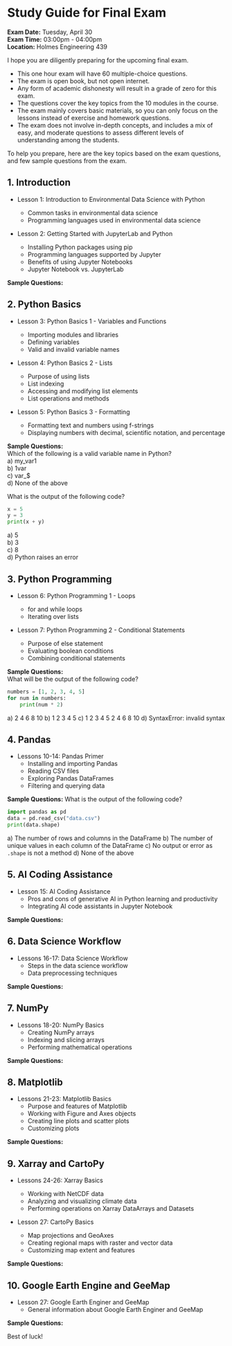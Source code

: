 # Study Guide for Final Exam

**Exam Date:** Tuesday, April 30   
**Exam Time:** 03:00pm - 04:00pm    
**Location:** Holmes Engineering 439    
    
I hope you are diligently preparing for the upcoming final exam. 
- This one hour exam will have 60 multiple-choice questions.
- The exam is open book, but not open internet.
- Any form of academic dishonesty will result in a grade of zero for this exam.
- The questions cover the key topics from the 10 modules in the course.
- The exam mainly covers basic materials, so you can only focus on the lessons instead of exercise and homework questions.
- The exam does not involve in-depth concepts, and includes a mix of easy, and moderate questions to assess different levels of understanding among the students.

To help you prepare, here are the key topics based on the exam questions, and few sample questions from the exam.
    
## 1. Introduction
- Lesson 1: Introduction to Environmental Data Science with Python
  - Common tasks in environmental data science
  - Programming languages used in environmental data science

- Lesson 2: Getting Started with JupyterLab and Python
  - Installing Python packages using pip
  - Programming languages supported by Jupyter
  - Benefits of using Jupyter Notebooks
  - Jupyter Notebook vs. JupyterLab

**Sample Questions:**     


## 2. Python Basics  
- Lesson 3: Python Basics 1 - Variables and Functions
  - Importing modules and libraries
  - Defining variables
  - Valid and invalid variable names

- Lesson 4: Python Basics 2 - Lists
  - Purpose of using lists
  - List indexing
  - Accessing and modifying list elements
  - List operations and methods

- Lesson 5: Python Basics 3 - Formatting
  - Formatting text and numbers using f-strings
  - Displaying numbers with decimal, scientific notation, and percentage

**Sample Questions:**   
Which of the following is a valid variable name in Python?  
   a) my_var1  
   b) 1var   
   c) var_$   
   d) None of the above  
   
What is the output of the following code?
   ```python
   x = 5
   y = 3
   print(x + y)
   ```
   a) 5  
   b) 3  
   c) 8  
   d) Python raises an error   
    
## 3. Python Programming
- Lesson 6: Python Programming 1 - Loops
  - for and while loops
  - Iterating over lists

- Lesson 7: Python Programming 2 - Conditional Statements
  - Purpose of else statement
  - Evaluating boolean conditions
  - Combining conditional statements

**Sample Questions:**   
What will be the output of the following code?
   ```python
   numbers = [1, 2, 3, 4, 5]
   for num in numbers:
       print(num * 2)
   ```
   a) 2 4 6 8 10
   b) 1 2 3 4 5
   c) 1 2 3 4 5 2 4 6 8 10
   d) SyntaxError: invalid syntax

## 4. Pandas
- Lessons 10-14: Pandas Primer
  - Installing and importing Pandas
  - Reading CSV files
  - Exploring Pandas DataFrames
  - Filtering and querying data

**Sample Questions:**
What is the output of the following code?
   ```python
   import pandas as pd
   data = pd.read_csv("data.csv")
   print(data.shape)
   ```
   a) The number of rows and columns in the DataFrame
   b) The number of unique values in each column of the DataFrame
   c) No output or error as `.shape` is not a method
   d) None of the above
   
## 5. AI Coding Assistance
- Lesson 15: AI Coding Assistance
  - Pros and cons of generative AI in Python learning and productivity
  - Integrating AI code assistants in Jupyter Notebook

**Sample Questions:**   

## 6. Data Science Workflow
- Lessons 16-17: Data Science Workflow
  - Steps in the data science workflow
  - Data preprocessing techniques

**Sample Questions:**   

## 7. NumPy
- Lessons 18-20: NumPy Basics
  - Creating NumPy arrays
  - Indexing and slicing arrays
  - Performing mathematical operations

**Sample Questions:**   

## 8. Matplotlib
- Lessons 21-23: Matplotlib Basics
  - Purpose and features of Matplotlib
  - Working with Figure and Axes objects
  - Creating line plots and scatter plots
  - Customizing plots

**Sample Questions:**

## 9. Xarray and CartoPy
- Lessons 24-26: Xarray Basics
  - Working with NetCDF data
  - Analyzing and visualizing climate data
  - Performing operations on Xarray DataArrays and Datasets

- Lesson 27: CartoPy Basics
  - Map projections and GeoAxes
  - Creating regional maps with raster and vector data
  - Customizing map extent and features

**Sample Questions:**   

## 10. Google Earth Engine and GeeMap
- Lesson 27: Google Earth Enginer and GeeMap
  - General information about Google Earth Enginer and GeeMap

**Sample Questions:**  
  

Best of luck!
